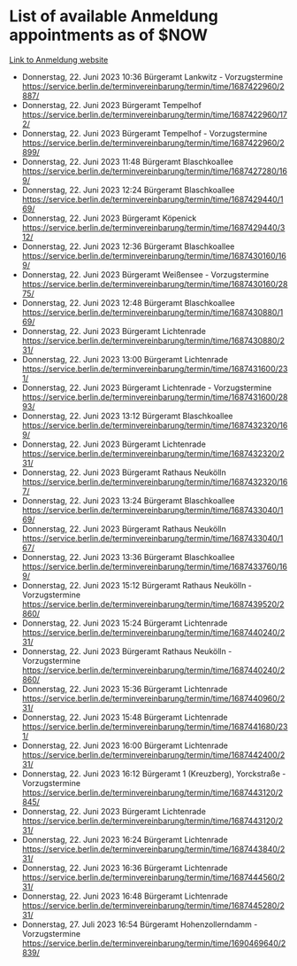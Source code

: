 # List of available Anmeldung appointments as of $NOW
[Link to Anmeldung website](https://service.berlin.de/terminvereinbarung/termin/tag.php?termin=1&anliegen[]=120686&dienstleisterlist=122210,122217,327316,122219,327312,122227,327314,122231,327346,122243,327348,122254,122252,329742,122260,329745,122262,329748,122271,327278,122273,327274,122277,327276,330436,122280,327294,122282,327290,122284,327292,122291,327270,122285,327266,122286,327264,122296,327268,150230,329760,122297,327286,122294,327284,122312,329763,122314,329775,122304,327330,122311,327334,122309,327332,317869,122281,327352,122279,329772,122283,122276,327324,122274,327326,122267,329766,122246,327318,122251,327320,122257,327322,122208,327298,122226,327300&herkunft=http%3A%2F%2Fservice.berlin.de%2Fdienstleistung%2F120686%2F)
- Donnerstag, 22. Juni 2023 10:36 Bürgeramt Lankwitz - Vorzugstermine https://service.berlin.de/terminvereinbarung/termin/time/1687422960/2887/
- Donnerstag, 22. Juni 2023  Bürgeramt Tempelhof https://service.berlin.de/terminvereinbarung/termin/time/1687422960/172/
- Donnerstag, 22. Juni 2023  Bürgeramt Tempelhof - Vorzugstermine https://service.berlin.de/terminvereinbarung/termin/time/1687422960/2899/
- Donnerstag, 22. Juni 2023 11:48 Bürgeramt Blaschkoallee https://service.berlin.de/terminvereinbarung/termin/time/1687427280/169/
- Donnerstag, 22. Juni 2023 12:24 Bürgeramt Blaschkoallee https://service.berlin.de/terminvereinbarung/termin/time/1687429440/169/
- Donnerstag, 22. Juni 2023  Bürgeramt Köpenick https://service.berlin.de/terminvereinbarung/termin/time/1687429440/312/
- Donnerstag, 22. Juni 2023 12:36 Bürgeramt Blaschkoallee https://service.berlin.de/terminvereinbarung/termin/time/1687430160/169/
- Donnerstag, 22. Juni 2023  Bürgeramt Weißensee - Vorzugstermine https://service.berlin.de/terminvereinbarung/termin/time/1687430160/2875/
- Donnerstag, 22. Juni 2023 12:48 Bürgeramt Blaschkoallee https://service.berlin.de/terminvereinbarung/termin/time/1687430880/169/
- Donnerstag, 22. Juni 2023  Bürgeramt Lichtenrade https://service.berlin.de/terminvereinbarung/termin/time/1687430880/231/
- Donnerstag, 22. Juni 2023 13:00 Bürgeramt Lichtenrade https://service.berlin.de/terminvereinbarung/termin/time/1687431600/231/
- Donnerstag, 22. Juni 2023  Bürgeramt Lichtenrade - Vorzugstermine https://service.berlin.de/terminvereinbarung/termin/time/1687431600/2893/
- Donnerstag, 22. Juni 2023 13:12 Bürgeramt Blaschkoallee https://service.berlin.de/terminvereinbarung/termin/time/1687432320/169/
- Donnerstag, 22. Juni 2023  Bürgeramt Lichtenrade https://service.berlin.de/terminvereinbarung/termin/time/1687432320/231/
- Donnerstag, 22. Juni 2023  Bürgeramt Rathaus Neukölln https://service.berlin.de/terminvereinbarung/termin/time/1687432320/167/
- Donnerstag, 22. Juni 2023 13:24 Bürgeramt Blaschkoallee https://service.berlin.de/terminvereinbarung/termin/time/1687433040/169/
- Donnerstag, 22. Juni 2023  Bürgeramt Rathaus Neukölln https://service.berlin.de/terminvereinbarung/termin/time/1687433040/167/
- Donnerstag, 22. Juni 2023 13:36 Bürgeramt Blaschkoallee https://service.berlin.de/terminvereinbarung/termin/time/1687433760/169/
- Donnerstag, 22. Juni 2023 15:12 Bürgeramt Rathaus Neukölln - Vorzugstermine https://service.berlin.de/terminvereinbarung/termin/time/1687439520/2860/
- Donnerstag, 22. Juni 2023 15:24 Bürgeramt Lichtenrade https://service.berlin.de/terminvereinbarung/termin/time/1687440240/231/
- Donnerstag, 22. Juni 2023  Bürgeramt Rathaus Neukölln - Vorzugstermine https://service.berlin.de/terminvereinbarung/termin/time/1687440240/2860/
- Donnerstag, 22. Juni 2023 15:36 Bürgeramt Lichtenrade https://service.berlin.de/terminvereinbarung/termin/time/1687440960/231/
- Donnerstag, 22. Juni 2023 15:48 Bürgeramt Lichtenrade https://service.berlin.de/terminvereinbarung/termin/time/1687441680/231/
- Donnerstag, 22. Juni 2023 16:00 Bürgeramt Lichtenrade https://service.berlin.de/terminvereinbarung/termin/time/1687442400/231/
- Donnerstag, 22. Juni 2023 16:12 Bürgeramt 1 (Kreuzberg), Yorckstraße - Vorzugstermine https://service.berlin.de/terminvereinbarung/termin/time/1687443120/2845/
- Donnerstag, 22. Juni 2023  Bürgeramt Lichtenrade https://service.berlin.de/terminvereinbarung/termin/time/1687443120/231/
- Donnerstag, 22. Juni 2023 16:24 Bürgeramt Lichtenrade https://service.berlin.de/terminvereinbarung/termin/time/1687443840/231/
- Donnerstag, 22. Juni 2023 16:36 Bürgeramt Lichtenrade https://service.berlin.de/terminvereinbarung/termin/time/1687444560/231/
- Donnerstag, 22. Juni 2023 16:48 Bürgeramt Lichtenrade https://service.berlin.de/terminvereinbarung/termin/time/1687445280/231/
- Donnerstag, 27. Juli 2023 16:54 Bürgeramt Hohenzollerndamm - Vorzugstermine https://service.berlin.de/terminvereinbarung/termin/time/1690469640/2839/
